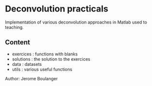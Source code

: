 Deconvolution practicals
=========================
Implementation of various deconvolution approaches in Matlab used to teaching.

## Content
- exercices : functions with blanks
- solutions : the solution to the exercices
- data : datasets 
- utils : various useful functions

Author: Jerome Boulanger
